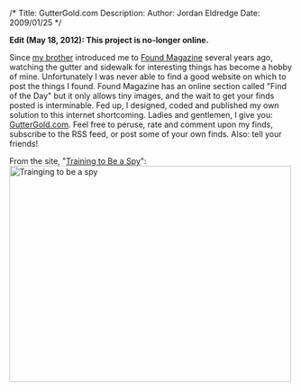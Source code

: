 /*
Title: GutterGold.com
Description:
Author: Jordan Eldredge
Date: 2009/01/25
*/

<strong>Edit (May 18, 2012): This project is no-longer online.</strong>

Since <a href="http://www.math.ucsd.edu/~neldredg/">my brother</a> introduced me to <a href="http://foundmagazine.com/">Found Magazine</a> several years ago, watching the gutter and sidewalk for interesting things has become a hobby of mine. Unfortunately I was never able to find a good website on which to post the things I found. Found Magazine has an online section called "Find of the Day" but it only allows tiny images, and the wait to get your finds posted is interminable. Fed up, I designed, coded and published my own solution to this internet shortcoming. Ladies and gentlemen, I give you: <a href="http://www.guttergold.com">GutterGold.com</a>. Feel free to peruse, rate and comment upon my finds, subscribe to the RSS feed, or post some of your own finds. Also: tell your friends!

From the site, "<a href="http://www.guttergold.com/find.php?f=46">Training to Be a Spy</a>":<a href="http://www.guttergold.com/find.php?f=46"><img class="aligncenter size-full wp-image-322" title="Trainging to be a spy" src="http://blog.classicalcode.com/wp-content/uploads/2009/01/46_med.jpg" alt="Trainging to be a spy" width="500" height="384" /></a>